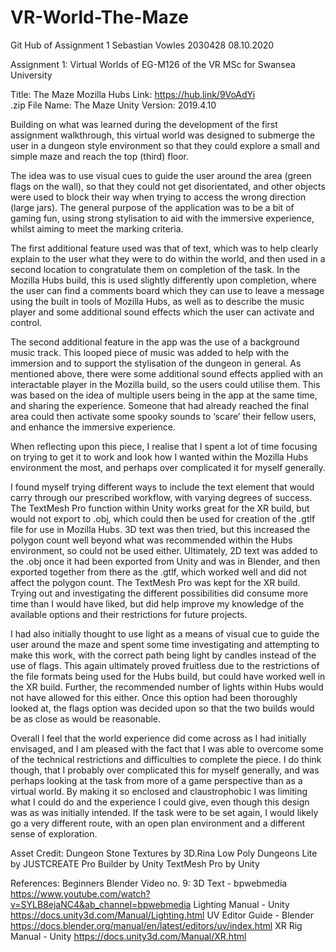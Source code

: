 # VR-World-The-Maze
Git Hub of Assignment 1
Sebastian Vowles
2030428
08.10.2020

Assignment 1: Virtual Worlds of EG-M126 of the VR MSc for Swansea University

Title:			The Maze
Mozilla Hubs Link: 	https://hub.link/9VoAdYi  
.zip File Name: 	The Maze
Unity Version:		2019.4.10


Building on what was learned during the development of the first assignment walkthrough, this virtual world was 
designed to submerge the user in a dungeon style environment so that they could explore a small and simple maze 
and reach the top (third) floor. 

The idea was to use visual cues to guide the user around the area (green flags on the wall), so that they could 
not get disorientated, and other objects were used to block their way when trying to access the wrong direction 
(large jars). The general purpose of the application was to be a bit of gaming fun, using strong stylisation to 
aid with the immersive experience, whilst aiming to meet the marking criteria.
 
The first additional feature used was that of text, which was to help clearly explain to the user what they were 
to do within the world, and then used in a second location to congratulate them on completion of the task. In the 
Mozilla Hubs build, this is used slightly differently upon completion, where the user can find a comments board 
which they can use to leave a message using the built in tools of Mozilla Hubs, as well as to describe the music 
player and some additional sound effects which the user can activate and control.

The second additional feature in the app was the use of a background music track. This looped piece of music was 
added to help with the immersion and to support the stylisation of the dungeon in general. As mentioned above, 
there were some additional sound effects applied with an interactable player in the Mozilla build, so the users 
could utilise them. This was based on the idea of multiple users being in the app at the same time, and sharing 
the experience. Someone that had already reached the final area could then activate some spooky sounds to ‘scare’ 
their fellow users, and enhance the immersive experience.

When reflecting upon this piece, I realise that I spent a lot of time focusing on trying to get it to work and 
look how I wanted within the Mozilla Hubs environment the most, and perhaps over complicated it for myself generally. 

I found myself trying different ways to include the text element that would carry through our prescribed workflow, 
with varying degrees of success. The TextMesh Pro function within Unity works great for the XR build, but would not 
export to .obj, which could then be used for creation of the .gtlf file for use in Mozilla Hubs. 3D text was then 
tried, but this increased the polygon count well beyond what was recommended within the Hubs environment, so could
not be used either. Ultimately, 2D text was added to the .obj once it had been exported from Unity and was in Blender, 
and then exported together from there as the .gtlf, which worked well and did not affect the polygon count. The TextMesh 
Pro was kept for the XR build. Trying out and investigating the different possibilities did consume more time than I 
would have liked, but did help improve my knowledge of the available options and their restrictions for future projects.

I had also initially thought to use light as a means of visual cue to guide the user around the maze and spent some 
time investigating and attempting to make this work, with the correct path being light by candles instead of the use 
of flags. This again ultimately proved fruitless due to the restrictions of the file formats being used for the Hubs 
build, but could have worked well in the XR build. Further, the recommended number of lights within Hubs would not 
have allowed for this either. Once this option had been thoroughly looked at, the flags option was decided upon so 
that the two builds would be as close as would be reasonable.

Overall I feel that the world experience did come across as I had initially envisaged, and I am pleased with the 
fact that I was able to overcome some of the technical restrictions and difficulties to complete the piece. I do 
think though, that I probably over complicated this for myself generally, and was perhaps looking at the task from 
more of a game perspective than as a virtual world. By making it so enclosed and claustrophobic I was limiting what 
I could do and the experience I could give, even though this design was as was initially intended. If the task were 
to be set again, I would likely go a very different route, with an open plan environment and a different sense of 
exploration.

Asset Credit:		Dungeon Stone Textures by 3D.Rina
			          Low Poly Dungeons Lite by JUSTCREATE
			          Pro Builder by Unity
			          TextMesh Pro by Unity

References:		Beginners Blender Video no. 9: 3D Text - bpwebmedia 
              https://www.youtube.com/watch?v=SYLB8ejaNC4&ab_channel=bpwebmedia
			Lighting Manual - Unity
              https://docs.unity3d.com/Manual/Lighting.html
	              UV Editor Guide - Blender
              https://docs.blender.org/manual/en/latest/editors/uv/index.html
	              XR Rig Manual - Unity
              https://docs.unity3d.com/Manual/XR.html
